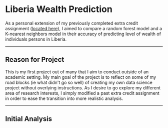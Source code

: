 # Liberia Wealth Prediction
As a personal extension of my previously completed extra credit assignment ([located here](https://sasan-faraj.github.io/Extra_Credit)), I aimed to compare a random forest model and a K-nearest neighbors model in their accuracy of predicting level of wealth of individuals persons in Liberia.

___

## Reason for Project
This is my first project out of many that I aim to conduct outside of an academic setting. My main goal of the project is to reflect on some of my road blocks (ie what didn't go so well) of creating my own data science project without overlying instructions. As I desire to go explore my different area of research interests, I simply modified a past extra credit assignment in order to ease the transition into more realistic analysis. 

___

## Initial Analysis


